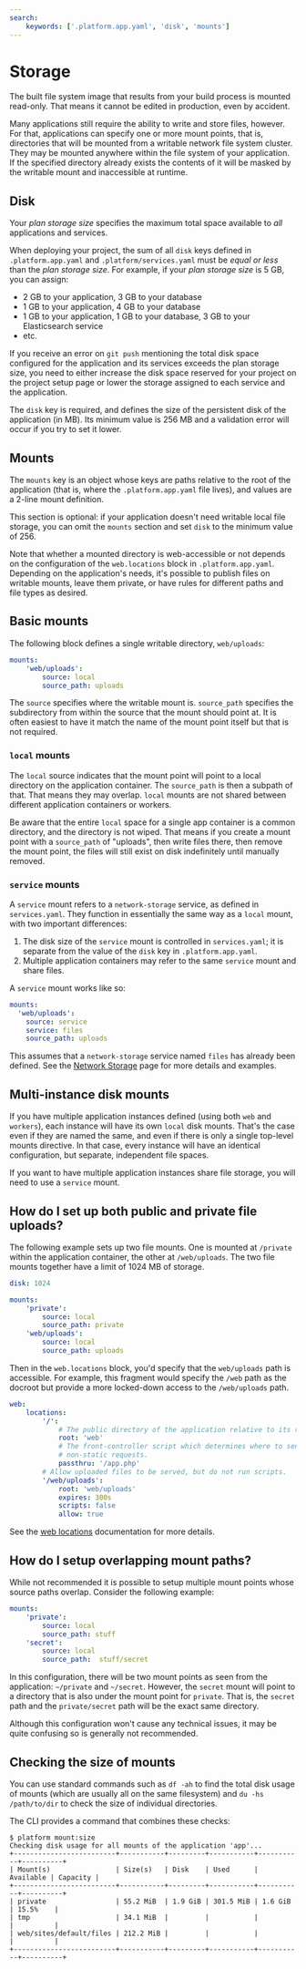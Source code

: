 ```yaml
---
search:
    keywords: ['.platform.app.yaml', 'disk', 'mounts']
---
```


# Storage

The built file system image that results from your build process is mounted read-only.  That means it cannot be edited in production, even by accident.

Many applications still require the ability to write and store files, however.  For that, applications can specify one or more mount points, that is, directories that will be mounted from a writable network file system cluster.  They may be mounted anywhere within the file system of your application.  If the specified directory already exists the contents of it will be masked by the writable mount and inaccessible at runtime.

## Disk

Your _plan storage size_ specifies the maximum total space available to _all_ applications and services.

When deploying your project, the sum of all `disk` keys defined in `.platform.app.yaml` and `.platform/services.yaml` 
must be *equal or less* than the _plan storage size_. For example, if your _plan storage size_ is 5 GB, you can assign:

* 2 GB to your application, 3 GB to your database
* 1 GB to your application, 4 GB to your database
* 1 GB to your application, 1 GB to your database, 3 GB to your Elasticsearch service
* etc.

If you receive an error on `git push` mentioning the total disk space configured for the application and its services exceeds the plan storage size, you need to either increase the disk space reserved for your project on the project setup page or lower the storage assigned to each service and the application.

The `disk` key is required, and defines the size of the persistent disk of the application (in MB).  Its minimum value is 256 MB and a validation error will occur if you try to set it lower.

## Mounts

The `mounts` key is an object whose keys are paths relative to the root of the application (that is, where the `.platform.app.yaml` file lives), and values are a 2-line mount definition.

This section is optional: if your application doesn't need writable local file storage, you can omit the `mounts` section and set `disk` to the minimum value of 256.

Note that whether a mounted directory is web-accessible or not depends on the configuration of the `web.locations` block in `.platform.app.yaml`.  Depending on the application's needs, it's possible to publish files on writable mounts, leave them private, or have rules for different paths and file types as desired.

## Basic mounts

The following block defines a single writable directory, `web/uploads`:

```yaml
mounts:
    'web/uploads':
        source: local
        source_path: uploads
```

The `source` specifies where the writable mount is.  `source_path` specifies the subdirectory from within the source that the mount should point at.  It is often easiest to have it match the name of the mount point itself but that is not required.

### `local` mounts

The `local` source indicates that the mount point will point to a local directory on the application container.  The `source_path` is then a subpath of that.  That means they may overlap.  `local` mounts are not shared between different application containers or workers.

Be aware that the entire `local` space for a single app container is a common directory, and the directory is not wiped.  That means if you create a mount point with a `source_path` of "uploads", then write files there, then remove the mount point, the files will still exist on disk indefinitely until manually removed.

### `service` mounts

A `service` mount refers to a `network-storage` service, as defined in `services.yaml`.  They function in essentially the same way as a `local` mount, with two important differences:

1) The disk size of the `service` mount is controlled in `services.yaml`; it is separate from the value of the `disk` key in `.platform.app.yaml`.
2) Multiple application containers may refer to the same `service` mount and share files.

A `service` mount works like so:

```yaml
mounts:
  'web/uploads':
    source: service
    service: files
    source_path: uploads
```

This assumes that a `network-storage` service named `files` has already been defined.  See the [Network Storage](/configuration/services/network-storage.md) page for more details and examples.

## Multi-instance disk mounts

If you have multiple application instances defined (using both `web` and `workers`), each instance will have its own `local` disk mounts.  That's the case even if they are named the same, and even if there is only a single top-level mounts directive.  In that case, every instance will have an identical configuration, but separate, independent file spaces.

If you want to have multiple application instances share file storage, you will need to use a `service` mount.

## How do I set up both public and private file uploads?

The following example sets up two file mounts.  One is mounted at `/private` within the application container, the other at `/web/uploads`.  The two file mounts together have a limit of 1024 MB of storage.

```yaml
disk: 1024

mounts:
    'private':
        source: local
        source_path: private
    'web/uploads':
        source: local
        source_path: uploads
```

Then in the `web.locations` block, you'd specify that the `web/uploads` path is accessible.  For example, this fragment would specify the `/web` path as the docroot but provide a more locked-down access to the `/web/uploads` path.

```yaml
web:
    locations:
        '/':
            # The public directory of the application relative to its root.
            root: 'web'
            # The front-controller script which determines where to send
            # non-static requests.
            passthru: '/app.php'
        # Allow uploaded files to be served, but do not run scripts.
        '/web/uploads':
            root: 'web/uploads'
            expires: 300s
            scripts: false
            allow: true
```

See the [web locations](/configuration/app/web.md) documentation for more details.

## How do I setup overlapping mount paths?

While not recommended it is possible to setup multiple mount points whose source paths overlap.  Consider the following example:

```yaml
mounts:
    'private':
        source: local
        source_path: stuff
    'secret':
        source: local
        source_path:  stuff/secret
```

In this configuration, there will be two mount points as seen from the application: `~/private` and `~/secret`.  However, the `secret` mount will point to a directory that is also under the mount point for `private`.  That is, the `secret` path and the `private/secret` path will be the exact same directory.

Although this configuration won't cause any technical issues, it may be quite confusing so is generally not recommended.

## Checking the size of mounts

You can use standard commands such as `df -ah` to find the total disk usage of mounts (which are usually all on the same filesystem) and `du -hs /path/to/dir` to check the size of individual directories.

The CLI provides a command that combines these checks:

```
$ platform mount:size
Checking disk usage for all mounts of the application 'app'...
+-------------------------+-----------+---------+-----------+-----------+----------+
| Mount(s)                | Size(s)   | Disk    | Used      | Available | Capacity |
+-------------------------+-----------+---------+-----------+-----------+----------+
| private                 | 55.2 MiB  | 1.9 GiB | 301.5 MiB | 1.6 GiB   | 15.5%    |
| tmp                     | 34.1 MiB  |         |           |           |          |
| web/sites/default/files | 212.2 MiB |         |           |           |          |
+-------------------------+-----------+---------+-----------+-----------+----------+
```
